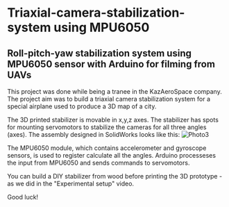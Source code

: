 # Triaxial-camera-stabilization-system using MPU6050
## Roll-pitch-yaw stabilization system using MPU6050 sensor with Arduino for filming from UAVs 


This project was done while being a tranee in the KazAeroSpace company. The project aim was to build a triaxial camera stabilization system for a special airplane used to produce a 3D map of a city.

The 3D printed stabilizer is movable in x,y,z axes. The stabilizer has spots for mounting servomotors to stabilize the cameras for all three angles (axes). The assembly designed in SolidWorks looks like this:
![Photo3](https://user-images.githubusercontent.com/111345810/208089196-17f8b644-e654-4a13-ac8b-b3d53769a847.jpeg)

The MPU6050 module, which contains accelerometer and gyroscope sensors, is used to register calculate all the angles. Arduino processeses the input from MPU6050 and sends commands to servomotors. 

You can build a DIY stabilizer from wood before printing the 3D prototype - as we did in the "Experimental setup" video. 

Good luck!

